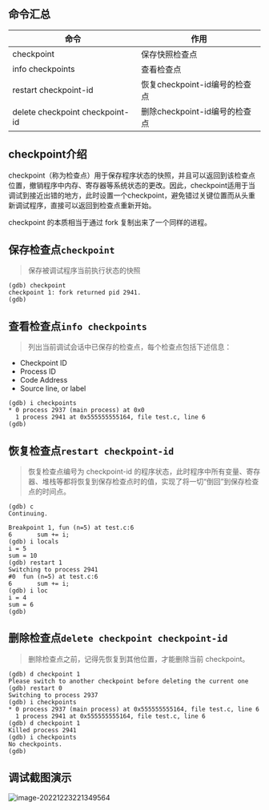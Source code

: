 ## 命令汇总
|命令|作用|
|---|---|
|checkpoint|保存快照检查点|
|info checkpoints|查看检查点|
|restart checkpoint-id|恢复checkpoint-id编号的检查点|
|delete checkpoint checkpoint-id|删除checkpoint-id编号的检查点|

## checkpoint介绍
checkpoint（称为检查点）用于保存程序状态的快照，并且可以返回到该检查点位置，撤销程序中内存、寄存器等系统状态的更改。因此，checkpoint适用于当调试到接近出错的地方，此时设置一个checkpoint，避免错过关键位置而从头重新调试程序，直接可以返回到检查点重新开始。

checkpoint 的本质相当于通过 fork 复制出来了一个同样的进程。

## 保存检查点`checkpoint`
> 保存被调试程序当前执行状态的快照

```
(gdb) checkpoint 
checkpoint 1: fork returned pid 2941.
(gdb)
```

## 查看检查点`info checkpoints`
> 列出当前调试会话中已保存的检查点，每个检查点包括下述信息：

- Checkpoint ID  
- Process ID  
- Code Address  
- Source line, or label

```
(gdb) i checkpoints 
* 0 process 2937 (main process) at 0x0
  1 process 2941 at 0x555555555164, file test.c, line 6
(gdb)
```

## 恢复检查点`restart checkpoint-id`

> 恢复检查点编号为 checkpoint-id 的程序状态，此时程序中所有变量、寄存器、堆栈等都将恢复到保存检查点时的值，实现了将一切“倒回”到保存检查点的时间点。

```
(gdb) c
Continuing.

Breakpoint 1, fun (n=5) at test.c:6
6	    sum += i;
(gdb) i locals 
i = 5
sum = 10
(gdb) restart 1
Switching to process 2941
#0  fun (n=5) at test.c:6
6	    sum += i;
(gdb) i loc
i = 4
sum = 6
(gdb)
```

## 删除检查点`delete checkpoint checkpoint-id`
> 删除检查点之前，记得先恢复到其他位置，才能删除当前 checkpoint。

```
(gdb) d checkpoint 1
Please switch to another checkpoint before deleting the current one
(gdb) restart 0 
Switching to process 2937
(gdb) i checkpoints 
* 0 process 2937 (main process) at 0x555555555164, file test.c, line 6
  1 process 2941 at 0x555555555164, file test.c, line 6
(gdb) d checkpoint 1
Killed process 2941
(gdb) i checkpoints 
No checkpoints.
(gdb)
```

## 调试截图演示

![image-20221223221349564](https://cdn.jsdelivr.net/gh/HanxuLiu/CDN1/img/2022/202212232213077.png)
